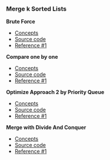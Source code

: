 ### Merge k Sorted Lists
**Brute Force**
- [Concepts](images/)
- [Source code](source/)
- [Reference #1]()

**Compare one by one**
- [Concepts](images/)
- [Source code](source/)
- [Reference #1]()

**Optimize Approach 2 by Priority Queue**
- [Concepts](images/)
- [Source code](source/)
- [Reference #1]()

**Merge with Divide And Conquer**
- [Concepts](images/)
- [Source code](source/)
- [Reference #1]()


